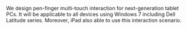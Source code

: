 We design pen-finger multi-touch interaction for next-generation tablet PCs. It will be applicable to all devices using Windows 7 including Dell Latitude series. Moreover, iPad also able to use this interaction scenario.